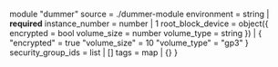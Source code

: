 <!-- BEGIN_TF_EXAMPLES -->
module "dummer"
  source             = ./dummer-module
  environment        = string | __required__
  instance_number    = number | 1
  root_block_device  = object({
    encrypted   = bool
    volume_size = number
    volume_type = string
  }) | {
    "encrypted"   = true
    "volume_size" = 10
    "volume_type" = "gp3"
  }
  security_group_ids = list | []
  tags               = map | {}
}
<!-- END_TF_EXAMPLES -->